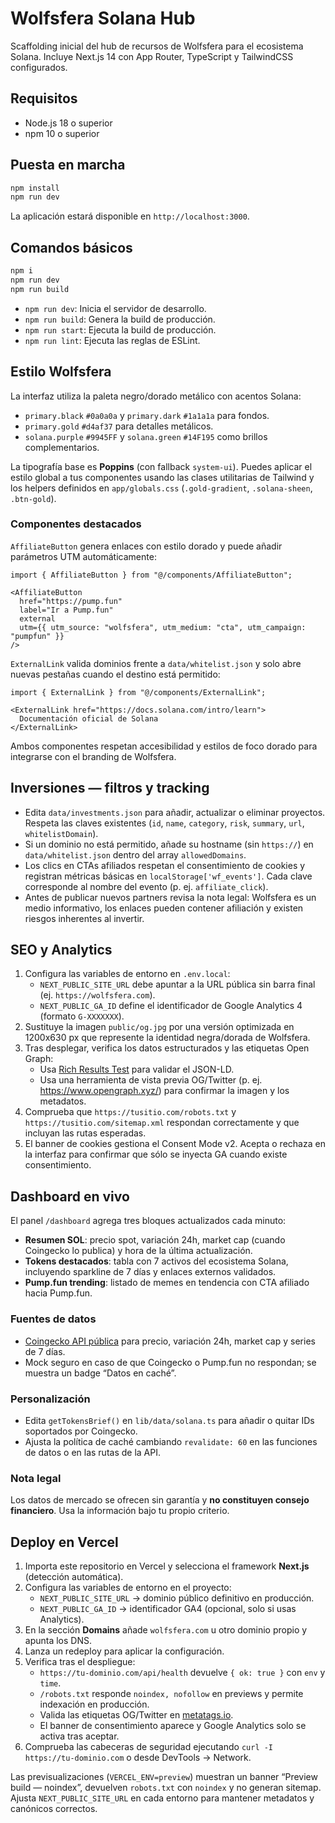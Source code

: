 # Wolfsfera Solana Hub

Scaffolding inicial del hub de recursos de Wolfsfera para el ecosistema Solana. Incluye Next.js 14 con App Router,
TypeScript y TailwindCSS configurados.

## Requisitos

- Node.js 18 o superior
- npm 10 o superior

## Puesta en marcha

```bash
npm install
npm run dev
```

La aplicación estará disponible en `http://localhost:3000`.

## Comandos básicos

```bash
npm i
npm run dev
npm run build
```

- `npm run dev`: Inicia el servidor de desarrollo.
- `npm run build`: Genera la build de producción.
- `npm run start`: Ejecuta la build de producción.
- `npm run lint`: Ejecuta las reglas de ESLint.

## Estilo Wolfsfera

La interfaz utiliza la paleta negro/dorado metálico con acentos Solana:

- `primary.black` `#0a0a0a` y `primary.dark` `#1a1a1a` para fondos.
- `primary.gold` `#d4af37` para detalles metálicos.
- `solana.purple` `#9945FF` y `solana.green` `#14F195` como brillos complementarios.

La tipografía base es **Poppins** (con fallback `system-ui`). Puedes aplicar el estilo global a tus componentes usando las clases utilitarias de Tailwind y los helpers definidos en `app/globals.css` (`.gold-gradient`, `.solana-sheen`, `.btn-gold`).

### Componentes destacados

`AffiliateButton` genera enlaces con estilo dorado y puede añadir parámetros UTM automáticamente:

```tsx
import { AffiliateButton } from "@/components/AffiliateButton";

<AffiliateButton
  href="https://pump.fun"
  label="Ir a Pump.fun"
  external
  utm={{ utm_source: "wolfsfera", utm_medium: "cta", utm_campaign: "pumpfun" }}
/>
```

`ExternalLink` valida dominios frente a `data/whitelist.json` y solo abre nuevas pestañas cuando el destino está permitido:

```tsx
import { ExternalLink } from "@/components/ExternalLink";

<ExternalLink href="https://docs.solana.com/intro/learn">
  Documentación oficial de Solana
</ExternalLink>
```

Ambos componentes respetan accesibilidad y estilos de foco dorado para integrarse con el branding de Wolfsfera.

## Inversiones — filtros y tracking

- Edita `data/investments.json` para añadir, actualizar o eliminar proyectos. Respeta las claves existentes (`id`, `name`, `category`, `risk`, `summary`, `url`, `whitelistDomain`).
- Si un dominio no está permitido, añade su hostname (sin `https://`) en `data/whitelist.json` dentro del array `allowedDomains`.
- Los clics en CTAs afiliados respetan el consentimiento de cookies y registran métricas básicas en `localStorage['wf_events']`. Cada clave corresponde al nombre del evento (p. ej. `affiliate_click`).
- Antes de publicar nuevos partners revisa la nota legal: Wolfsfera es un medio informativo, los enlaces pueden contener afiliación y existen riesgos inherentes al invertir.

## SEO y Analytics

1. Configura las variables de entorno en `.env.local`:
   - `NEXT_PUBLIC_SITE_URL` debe apuntar a la URL pública sin barra final (ej. `https://wolfsfera.com`).
   - `NEXT_PUBLIC_GA_ID` define el identificador de Google Analytics 4 (formato `G-XXXXXXX`).
2. Sustituye la imagen `public/og.jpg` por una versión optimizada en 1200x630 px que represente la identidad negra/dorada de Wolfsfera.
3. Tras desplegar, verifica los datos estructurados y las etiquetas Open Graph:
   - Usa [Rich Results Test](https://search.google.com/test/rich-results) para validar el JSON-LD.
   - Usa una herramienta de vista previa OG/Twitter (p. ej. https://www.opengraph.xyz/) para confirmar la imagen y los metadatos.
4. Comprueba que `https://tusitio.com/robots.txt` y `https://tusitio.com/sitemap.xml` respondan correctamente y que incluyan las rutas esperadas.
5. El banner de cookies gestiona el Consent Mode v2. Acepta o rechaza en la interfaz para confirmar que sólo se inyecta GA cuando existe consentimiento.

## Dashboard en vivo

El panel `/dashboard` agrega tres bloques actualizados cada minuto:

- **Resumen SOL**: precio spot, variación 24h, market cap (cuando Coingecko lo publica) y hora de la última actualización.
- **Tokens destacados**: tabla con 7 activos del ecosistema Solana, incluyendo sparkline de 7 días y enlaces externos validados.
- **Pump.fun trending**: listado de memes en tendencia con CTA afiliado hacia Pump.fun.

### Fuentes de datos

- [Coingecko API pública](https://www.coingecko.com/) para precio, variación 24h, market cap y series de 7 días.
- Mock seguro en caso de que Coingecko o Pump.fun no respondan; se muestra un badge “Datos en caché”.

### Personalización

- Edita `getTokensBrief()` en `lib/data/solana.ts` para añadir o quitar IDs soportados por Coingecko.
- Ajusta la política de caché cambiando `revalidate: 60` en las funciones de datos o en las rutas de la API.

### Nota legal

Los datos de mercado se ofrecen sin garantía y **no constituyen consejo financiero**. Usa la información bajo tu propio criterio.

## Deploy en Vercel

1. Importa este repositorio en Vercel y selecciona el framework **Next.js** (detección automática).
2. Configura las variables de entorno en el proyecto:
   - `NEXT_PUBLIC_SITE_URL` → dominio público definitivo en producción.
   - `NEXT_PUBLIC_GA_ID` → identificador GA4 (opcional, solo si usas Analytics).
3. En la sección **Domains** añade `wolfsfera.com` u otro dominio propio y apunta los DNS.
4. Lanza un redeploy para aplicar la configuración.
5. Verifica tras el despliegue:
   - `https://tu-dominio.com/api/health` devuelve `{ ok: true }` con `env` y `time`.
   - `/robots.txt` responde `noindex, nofollow` en previews y permite indexación en producción.
   - Valida las etiquetas OG/Twitter en [metatags.io](https://metatags.io/).
   - El banner de consentimiento aparece y Google Analytics solo se activa tras aceptar.
6. Comprueba las cabeceras de seguridad ejecutando `curl -I https://tu-dominio.com` o desde DevTools → Network.

Las previsualizaciones (`VERCEL_ENV=preview`) muestran un banner “Preview build — noindex”, devuelven `robots.txt` con `noindex` y no generan sitemap. Ajusta `NEXT_PUBLIC_SITE_URL` en cada entorno para mantener metadatos y canónicos correctos.

